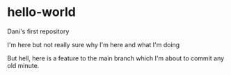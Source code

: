 # hello-world
Dani's first repository

I'm here but not really sure why I'm here and what I'm doing

But hell, here is a feature to the main branch which I'm about to commit any old minute. 
